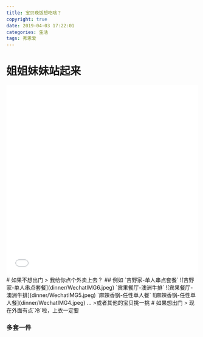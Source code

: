 ```yaml
---
title: 宝贝晚饭想吃啥？
copyright: true
date: 2019-04-03 17:22:01
categories: 生活
tags: 秀恩爱
---
```

# 姐姐妹妹站起来
<iframe src="//player.bilibili.com/player.html?aid=34141825&cid=59805757&page=1" scrolling="no" border="0" frameborder="no" width="100%" height="500px" framespacing="0" allowfullscreen="true"> </iframe>
# 如果不想出门
> 我给你点个外卖上去？
<!--more-->
## 例如
`吉野家-单人串点套餐`
![吉野家-单人串点套餐](dinner/WechatIMG6.jpeg)
`宾果餐厅-澳洲牛排`
![宾果餐厅-澳洲牛排](dinner/WechatIMG5.jpeg)
`麻辣香锅-任性单人餐`
![麻辣香锅-任性单人餐](dinner/WechatIMG4.jpeg)
...
>或者其他的宝贝挑一挑
# 如果想出门
> 现在外面有点`冷`啦，上衣一定要<h3>多套一件</h3>
